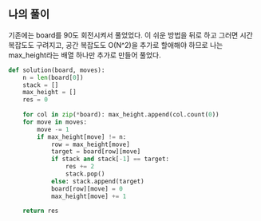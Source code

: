 ## 나의 풀이

기존에는 board를 90도 회전시켜서 풀었었다. 이 쉬운 방법을 뒤로 하고  그러면 시간 복잡도도 구려지고, 공간 복잡도도 O(N^2)을 추가로 할애해야 하므로 나는 max_height라는 배열 하나만 추가로 만들어 풀었다.

```python
def solution(board, moves):
    n = len(board[0])
    stack = []
    max_height = []
    res = 0
    
    for col in zip(*board): max_height.append(col.count(0))
    for move in moves:
        move -= 1
        if max_height[move] != n:
            row = max_height[move]
            target = board[row][move]
            if stack and stack[-1] == target:
                res += 2
                stack.pop()
            else: stack.append(target)
            board[row][move] = 0
            max_height[move] += 1
    
    return res
```
